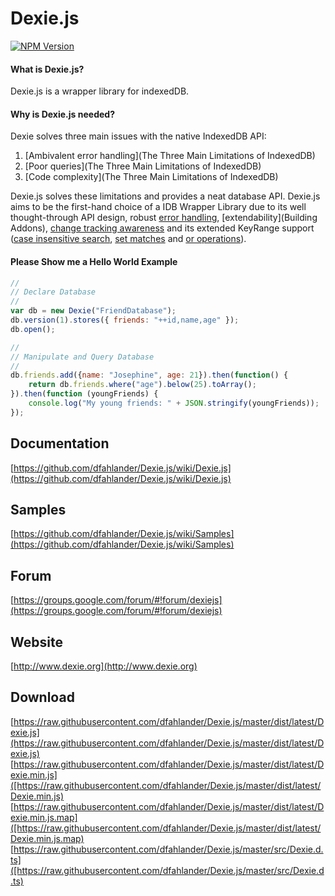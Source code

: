 Dexie.js
========

[![NPM Version][npm-image]][npm-url]

#### What is Dexie.js?
Dexie.js is a wrapper library for indexedDB.

#### Why is Dexie.js needed?
Dexie solves three main issues with the native IndexedDB API:

 1. [Ambivalent error handling](The Three Main Limitations of IndexedDB)
 2. [Poor queries](The Three Main Limitations of IndexedDB)
 3. [Code complexity](The Three Main Limitations of IndexedDB)

Dexie.js solves these limitations and provides a neat database API. Dexie.js aims to be the first-hand choice of a IDB Wrapper Library due to its well thought-through API design, robust [error handling](API-Reference#exception-handling), [extendability](Building Addons), [change tracking awareness](Design#change-tracking) and its extended KeyRange support ([case insensitive search](WhereClause.equalsIgnoreCase()), [set matches](WhereClause.anyOf()) and [or operations](Collection.or())).

#### Please Show me a Hello World Example

```js
//
// Declare Database
//
var db = new Dexie("FriendDatabase");
db.version(1).stores({ friends: "++id,name,age" });
db.open();

//
// Manipulate and Query Database
//
db.friends.add({name: "Josephine", age: 21}).then(function() {
    return db.friends.where("age").below(25).toArray();
}).then(function (youngFriends) {
    console.log("My young friends: " + JSON.stringify(youngFriends));
});
```


Documentation
-------------
[https://github.com/dfahlander/Dexie.js/wiki/Dexie.js](https://github.com/dfahlander/Dexie.js/wiki/Dexie.js)

Samples
-------
[https://github.com/dfahlander/Dexie.js/wiki/Samples](https://github.com/dfahlander/Dexie.js/wiki/Samples)

Forum
-----
[https://groups.google.com/forum/#!forum/dexiejs](https://groups.google.com/forum/#!forum/dexiejs)

Website
-------
[http://www.dexie.org](http://www.dexie.org)

Download
--------
[https://raw.githubusercontent.com/dfahlander/Dexie.js/master/dist/latest/Dexie.js](https://raw.githubusercontent.com/dfahlander/Dexie.js/master/dist/latest/Dexie.js)
[https://raw.githubusercontent.com/dfahlander/Dexie.js/master/dist/latest/Dexie.min.js]([https://raw.githubusercontent.com/dfahlander/Dexie.js/master/dist/latest/Dexie.min.js)
[https://raw.githubusercontent.com/dfahlander/Dexie.js/master/dist/latest/Dexie.min.js.map]([https://raw.githubusercontent.com/dfahlander/Dexie.js/master/dist/latest/Dexie.min.js.map)
[https://raw.githubusercontent.com/dfahlander/Dexie.js/master/src/Dexie.d.ts]([https://raw.githubusercontent.com/dfahlander/Dexie.js/master/src/Dexie.d.ts)

[npm-image]: https://img.shields.io/npm/v/dexie.svg?style=flat
[npm-url]: https://npmjs.org/package/dexie


